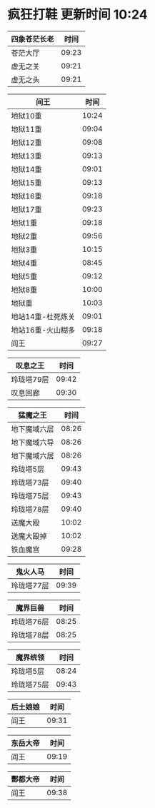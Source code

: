 # 疯狂打鞋 更新时间 10:24

| 四象苍茫长老   | 时间    |
|--------|-------|
| 苍茫大厅 | 09:23 |
| 虚无之关 | 09:21 |
| 虚无之头 | 09:21 |

| 间王   | 时间    |
|--------|-------|
| 地狱10重 | 10:24 |
| 地狱11重 | 09:04 |
| 地狱12重 | 09:08 |
| 地狱13重 | 09:13 |
| 地狱14重 | 09:01 |
| 地狱15重 | 09:13 |
| 地狱16重 | 09:18 |
| 地狱17重 | 09:23 |
| 地狱1重 | 09:18 |
| 地狱2重 | 09:56 |
| 地狱3重 | 10:15 |
| 地狱4重 | 08:45 |
| 地狱5重 | 09:12 |
| 地狱8重 | 10:00 |
| 地狱重 | 10:03 |
| 地站14重-杜死炼关 | 09:01 |
| 地站16重-火山糊多 | 09:18 |
| 阎王 | 09:27 |

| 叹息之王   | 时间    |
|--------|-------|
| 玲珑塔79层 | 09:42 |
| 叹息回廊 | 09:30 |

| 猛魔之王   | 时间    |
|--------|-------|
| 地下魔域六层 | 08:26 |
| 地下魔域六导 | 08:26 |
| 地下魔域六居 | 08:26 |
| 玲珑塔5层 | 09:43 |
| 玲珑塔73层 | 09:40 |
| 玲珑塔75层 | 09:43 |
| 玲珑塔78层 | 09:40 |
| 送魔大殴 | 10:02 |
| 送魔大殴掉 | 10:02 |
| 铁血魔宫 | 09:28 |

| 鬼火人马   | 时间    |
|--------|-------|
| 玲珑塔77层 | 09:39 |

| 魔界巨兽   | 时间    |
|--------|-------|
| 玲珑塔76层 | 08:25 |
| 玲珑塔78层 | 08:25 |

| 魔界统领   | 时间    |
|--------|-------|
| 玲珑塔5层 | 08:24 |
| 玲珑塔75层 | 09:43 |

| 后土娘娘   | 时间    |
|--------|-------|
| 阎王 | 09:31 |

| 东岳大帝   | 时间    |
|--------|-------|
| 阎王 | 09:19 |

| 酆都大帝   | 时间    |
|--------|-------|
| 阎王 | 09:38 |